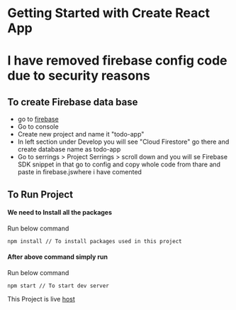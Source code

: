 # Getting Started with Create React App

# I have removed firebase config code due to security reasons

## To create Firebase data base
+ go to [firebase]
+ Go to console
+ Create new project and name it "todo-app"
+ In left section under Develop you will see "Cloud Firestore" go there and create database name as todo-app
+ Go to serrings > Project Serrings > scroll down and you will se Firebase SDK snippet in that go to config and copy whole code from thare and paste in firebase.jswhere i have comented

## To Run Project

#### We need to Install all the packages
Run below command
```
npm install // To install packages used in this project
```

#### After above command simply run
Run below command
```
npm start // To start dev server
```

This Project is live [host]

[host]: https://todo-taskss.netlify.app/
[firebase]: https://firebase.google.com/
